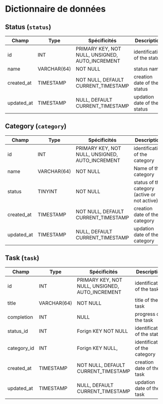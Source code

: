 # Dictionnaire de données

## Status (`status`)

|Champ|Type|Spécificités|Description|
|-|-|-|-|
|id|INT|PRIMARY KEY, NOT NULL, UNSIGNED, AUTO_INCREMENT|identification of the status|
|name|VARCHAR(64)|NOT NULL|status name|
|created_at|TIMESTAMP|NOT NULL, DEFAULT CURRENT_TIMESTAMP|creation date of the status|
|updated_at|TIMESTAMP| NULL, DEFAULT CURRENT_TIMESTAMP|updation date of the status|

## Category (`category`)

|Champ|Type|Spécificités|Description|
|-|-|-|-|
|id|INT|PRIMARY KEY, NOT NULL, UNSIGNED, AUTO_INCREMENT|identification of the category|
|name|VARCHAR(64)|NOT NULL|Name of the category|
|status|TINYINT|NOT NULL|status of the category (active or not active)|
|created_at|TIMESTAMP|NOT NULL, DEFAULT CURRENT_TIMESTAMP|creation date of the category|
|updated_at|TIMESTAMP|NULL, DEFAULT CURRENT_TIMESTAMP|updation date of the category|

## Task (`task`)

|Champ|Type|Spécificités|Description|
|-|-|-|-|
|id|INT|PRIMARY KEY, NOT NULL, UNSIGNED, AUTO_INCREMENT|identification of the task|
|title|VARCHAR(64)|NOT NULL|title of the task|
|completion|INT|NULL|progress of the task|
|status_id|INT|Forign KEY NOT NULL|identification of the status|
|category_id|INT|Forign KEY  NULL, |identification of the category|
|created_at|TIMESTAMP|NOT NULL, DEFAULT CURRENT_TIMESTAMP|creation date of the task|
|updated_at|TIMESTAMP| NULL, DEFAULT CURRENT_TIMESTAMP|updation date of the task|
